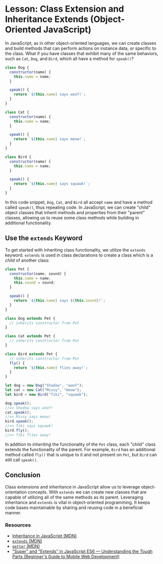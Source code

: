 # Lesson: Class Extension and Inheritance Extends (Object-Oriented JavaScript)

In JavaScript, as in other object-oriented languages, we can create classes and build methods that can perform actions on instance data, or specific to the class. What if you have classes that exhibit many of the same behaviors, such as `Cat`, `Dog`, and `Bird`, which all have a method for `speak()`?

```js
class Dog {
  constructor(name) {
    this.name = name;
  }

  speak() {
    return `${this.name} says woof!`;
  }
}

class Cat {
  constructor(name) {
    this.name = name;
  }

  speak() {
    return `${this.name} says meow!`;
  }
}

class Bird {
  constructor(name) {
    this.name = name;
  }

  speak() {
    return `${this.name} says squawk!`;
  }
}
```

In this code snippet, `Dog`, `Cat`, and `Bird` all accept `name` and have a method called `speak()`, thus repeating code. In JavaScript, we can create "child" object classes that inherit methods and properties from their "parent" classes, allowing us to reuse some class methods while building in additional functionality.

## Use the `extends` Keyword

To get started with inheriting class functionality, we utilize the `extends` keyword. `extends` is used in class declarations to create a class which is a _child_ of another class:

```js
class Pet {
  constructor(name, sound) {
    this.name = name;
    this.sound = sound;
  }

  speak() {
    return `${this.name} says ${this.sound}!`;
  }
}

class Dog extends Pet {
  // inherits constructor from Pet
}

class Cat extends Pet {
  // inherits constructor from Pet
}

class Bird extends Pet {
  // inherits constructor from Pet
  fly() {
    return `${this.name} flies away!`;
  }
}

let dog = new Dog("Shadow", "woof");
let cat = new Cat("Missy", "meow");
let bird = new Bird("Tiki", "squawk");

dog.speak();
//=> Shadow says woof!
cat.speak();
//=> Missy says meow!
bird.speak();
//=> Tiki says squawk!
bird.fly();
//=> Tiki flies away!
```

In addition to _inheriting_ the functionality of the `Pet` class, each "child" class extends the functionality of the parent. For example, `Bird` has an additional method called `fly()` that is unique to it and not present on `Pet`, but `Bird` can still call `speak()`.

## Conclusion

Class extensions and inheritance in JavaScript allow us to leverage object-orientation concepts. With `extends` we can create new classes that are capable of utilizing all of the same methods as its parent. Leveraging inheritance and `extends` is vital in object-oriented programming. It keeps code bases maintainable by sharing and reusing code in a beneficial manner.

### Resources

- [Inheritance in JavaScript (MDN)](https://developer.mozilla.org/en-US/docs/Learn/JavaScript/Objects/Inheritance)
- [`extends` (MDN)](https://developer.mozilla.org/en-US/docs/Web/JavaScript/Reference/Classes/extends)
- [`getter` (MDN)](https://developer.mozilla.org/en-US/docs/Web/JavaScript/Reference/Functions/get)
- ["Super" and "Extends" in JavaScript ES6 — Understanding the Tough Parts (Beginner's Guide to Mobile Web Development)](https://medium.com/beginners-guide-to-mobile-web-development/super-and-extends-in-javascript-es6-understanding-the-tough-parts-6120372d3420)
